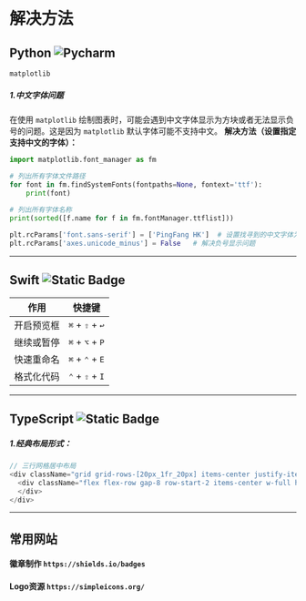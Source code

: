 # 解决方法

## Python ![Pycharm](https://img.shields.io/badge/Pycharm-97D587?style=flat&logo=pycharm&logoColor=black&labelColor=dad7cd)

`matplotlib`

##### 1.中文字体问题

在使用 `matplotlib` 绘制图表时，可能会遇到中文字体显示为方块或者无法显示负号的问题。这是因为 `matplotlib` 默认字体可能不支持中文。
**解决方法（设置指定支持中文的字体）：**

```python
import matplotlib.font_manager as fm

# 列出所有字体文件路径
for font in fm.findSystemFonts(fontpaths=None, fontext='ttf'):
    print(font)
    
# 列出所有字体名称
print(sorted([f.name for f in fm.fontManager.ttflist]))

plt.rcParams['font.sans-serif'] = ['PingFang HK']  # 设置找寻到的中文字体为
plt.rcParams['axes.unicode_minus'] = False   # 解决负号显示问题
```

---

## Swift ![Static Badge](https://img.shields.io/badge/Xcode-7F3AD1?style=flat&logo=xcode&logoColor=black&labelColor=147EFB)
| 作用         | 快捷键                             |
| ------------- | --------------------------------- |
| 开启预览框      | `⌘` + `⇧` + `↩︎`                      |
| 继续或暂停      | `⌘` + `⌥` + `P`                      |
| 快速重命名      | `⌘` + `⌃` + `E`                      |
| 格式化代码      | `⌃` + `⇧` + `I`                      |

---
## TypeScript ![Static Badge](https://img.shields.io/badge/VSCode-3178C6?style=flat&logo=typescript&logoColor=3178C6&labelColor=white)
##### 1.经典布局形式：
```typescript
// 三行网格居中布局
<div className="grid grid-rows-[20px_1fr_20px] items-center justify-items-center min-h-screen p-8 pb-20 gap-16">
  <div className="flex flex-row gap-8 row-start-2 items-center w-full h-full">
  </div>
</div>
```
---
## 常用网站

#### 徽章制作 ```https://shields.io/badges```

#### Logo资源 `https://simpleicons.org/`
